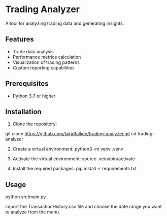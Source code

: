 # Trading Analyzer

A tool for analyzing trading data and generating insights.

## Features

- Trade data analysis
- Performance metrics calculation
- Visualization of trading patterns
- Custom reporting capabilities

## Prerequisites

- Python 3.7 or higher

## Installation

1. Clone the repository:

git clone https://github.com/lakjdfalken/trading-analyzer.git
cd trading-analyzer

2. Create a virtual environment:
python3 -m venv .venv

3. Activate the virtual environment:
source .venv/bin/activate

4. Install the required packages:
pip install -r requirements.txt

## Usage
python src/main.py

import the TransactionHistory.csv file and choose the date range you want to analyze from the menu.

